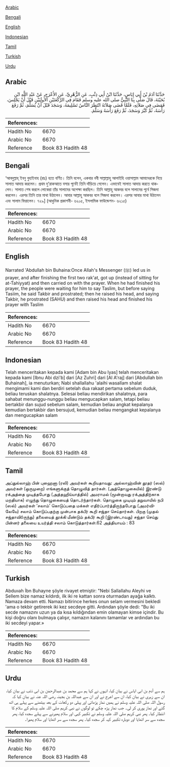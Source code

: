 [Arabic](#arabic)

[Bengali](#bengali)

[English](#english)

[Indonesian](#indonesian)

[Tamil](#tamil)

[Turkish](#turkish)

[Urdu](#urdu)

## Arabic


<div dir="rtl" lang="ar" style={{fontSize:'larger',backgroundColor:'#f8f9fa',padding:20}}>
حَدَّثَنَا آدَمُ بْنُ أَبِي إِيَاسٍ، حَدَّثَنَا ابْنُ أَبِي ذِئْبٍ، عَنِ الزُّهْرِيِّ، عَنِ الأَعْرَجِ، عَنْ عَبْدِ اللَّهِ ابْنِ بُحَيْنَةَ، قَالَ صَلَّى بِنَا النَّبِيُّ صلى الله عليه وسلم فَقَامَ فِي الرَّكْعَتَيْنِ الأُولَيَيْنِ قَبْلَ أَنْ يَجْلِسَ، فَمَضَى فِي صَلاَتِهِ، فَلَمَّا قَضَى صَلاَتَهُ انْتَظَرَ النَّاسُ تَسْلِيمَهُ، وَسَجَدَ قَبْلَ أَنْ يُسَلِّمَ، ثُمَّ رَفَعَ رَأْسَهُ، ثُمَّ كَبَّرَ وَسَجَدَ، ثُمَّ رَفَعَ رَأْسَهُ وَسَلَّمَ‏.‏
</div>
<div style={{backgroundColor:'#f8f9fa',padding:20, marginBottom: 10}}><table> <thead> <tr> <th>References:</th> <th></th> </tr> </thead> <tbody><tr><td>Hadith No</td><td>6670</td></tr><tr><td>Arabic No</td><td>6670</td></tr><tr><td>Reference</td><td>Book 83 Hadith 48</td></tr></tbody></table></div>

## Bengali


<div dir="ltr" lang="bn" style={{fontSize:'larger',backgroundColor:'#f8f9fa',padding:20}}>
‘আবদুল্লাহ্ ইবনু বুহাইনাহ (রাঃ) হতে বর্ণিত। তিনি বলেন, একবার নবী সাল্লাল্লাহু আলাইহি ওয়াসাল্লাম আমাদেরকে নিয়ে সালাত আদায় করলেন। প্রথম দু’রাকআতে বসার পূর্বেই তিনি দাঁড়িয়ে গেলেন। এভাবেই সালাত আদায় করতে থাকলেন। সালাত শেষ করলে লোকেরা তাঁর সালামের অপেক্ষা করছিল। তিনি আল্লাহু আকবর বলে সালামের পূর্বে সিজদা করলেন। এরপর তিনি তার মাথা উঠালেন। আবার আল্লাহু আকবর বলে সিজদা করলেন। এরপর আবার মাথা উঠালেন এবং সালাম ফিরালেন। ৭২৯] (আধুনিক প্রকাশনী- ৬২০৫, ইসলামিক ফাউন্ডেশন- ৬২১৫)
</div>
<div style={{backgroundColor:'#f8f9fa',padding:20, marginBottom: 10}}><table> <thead> <tr> <th>References:</th> <th></th> </tr> </thead> <tbody><tr><td>Hadith No</td><td>6670</td></tr><tr><td>Arabic No</td><td>6670</td></tr><tr><td>Reference</td><td>Book 83 Hadith 48</td></tr></tbody></table></div>

## English


<div dir="ltr" lang="en" style={{fontSize:'larger',backgroundColor:'#f8f9fa',padding:20}}>
Narrated 'Abdullah bin Buhaina:Once Allah's Messenger (ﷺ) led us in prayer, and after finishing the first two rak'at, got up (instead of sitting for at-Tahiyyat) and then carried on with the prayer. When he had finished his prayer, the people were waiting for him to say Taslim, but before saying Tasiim, he said Takbir and prostrated; then he raised his head, and saying Takbir, he prostrated (SAHU) and then raised his head and finished his prayer with Taslim
</div>
<div style={{backgroundColor:'#f8f9fa',padding:20, marginBottom: 10}}><table> <thead> <tr> <th>References:</th> <th></th> </tr> </thead> <tbody><tr><td>Hadith No</td><td>6670</td></tr><tr><td>Arabic No</td><td>6670</td></tr><tr><td>Reference</td><td>Book 83 Hadith 48</td></tr></tbody></table></div>

## Indonesian


<div dir="ltr" lang="id" style={{fontSize:'larger',backgroundColor:'#f8f9fa',padding:20}}>
Telah menceritakan kepada kami [Adam bin Abu Iyas] telah menceritakan kepada kami [Ibnu Abi dzi'b] dari [Az Zuhri] dari [Al A'raj] dari [Abdullah bin Buhainah], ia menuturkan; Nabi shallallahu 'alaihi wasallam shalat mengimami kami dan berdiri setelah dua rakaat pertama sebelum duduk, beliau teruskan shalatnya. Selesai beliau mendirikan shalatnya, para sahabat menunggu-nunggu beliau mengucapkan salam, tetapi beliau bertakbir dan sujud sebelum salam, kemudian beliau angkat kepalanya kemudian bertakbir dan bersujud, kemudian beliau mengangkat kepalanya dan mengucapkan salam
</div>
<div style={{backgroundColor:'#f8f9fa',padding:20, marginBottom: 10}}><table> <thead> <tr> <th>References:</th> <th></th> </tr> </thead> <tbody><tr><td>Hadith No</td><td>6670</td></tr><tr><td>Arabic No</td><td>6670</td></tr><tr><td>Reference</td><td>Book 83 Hadith 48</td></tr></tbody></table></div>

## Tamil


<div dir="ltr" lang="ta" style={{fontSize:'larger',backgroundColor:'#f8f9fa',padding:20}}>
அப்துல்லாஹ் பின் புஹைனா (ரலி) அவர்கள் கூறியதாவது: அல்லாஹ்வின் தூதர் (ஸல்) அவர்கள் (ஒருமுறை) எங்களுக்குத் தொழுவித் தார்கள். (அத்தொழுகையில்) இரண்டு ரக்அத்தை முடித்தபோது (அத்தஹிய்யாத்தில்) அமராமல் (மூன்றாவது ரக்அத்திற்காக மறதியாக) எழுந்து தொழுகையைத் தொடர்ந்தார்கள். தொழுகை முடியும் தறுவாயில் நபி (ஸல்) அவர்கள் ‘சலாம்’ கொடுப்பதை மக்கள் எதிர்ப்பார்த்திருந்தபோது (அமர்விலேயே) சலாம் கொடுப்பதற்கு முன்பாக தக்பீர் கூறி சஜ்தா செய்தார்கள். பிறகு (முதல் சஜ்தாவிóருந்து) தலையைத் தூக்கி மீண்டும் தக்பீர் கூறி (இரண்டாவது) சஜ்தா செய்து பின்னர் தலையை உயர்த்தி சலாம் கொடுத்தார்கள்.62 அத்தியாயம் : 83
</div>
<div style={{backgroundColor:'#f8f9fa',padding:20, marginBottom: 10}}><table> <thead> <tr> <th>References:</th> <th></th> </tr> </thead> <tbody><tr><td>Hadith No</td><td>6670</td></tr><tr><td>Arabic No</td><td>6670</td></tr><tr><td>Reference</td><td>Book 83 Hadith 48</td></tr></tbody></table></div>

## Turkish


<div dir="ltr" lang="tr" style={{fontSize:'larger',backgroundColor:'#f8f9fa',padding:20}}>
Abduııah İbn Buhayne şöyle rivayet etmiştir: "Nebi Sallallahu Aleyhi ve Sellem bize namaz kıldırdı, ilk iki re kattan sonra oturmadan ayağa kalktı. Namaza devam etti. Namazı bitirince herkes onun selam vermesini bekledi 'ama o tekbir getirerek iki kez secdeye gitti. Ardından şöyle dedi: "Bu iki secde namazını uzun ya da kısa kıldığından emin olamayan kimse içindir. Bu kişi doğru olanı bulmaya çalışır, namazın kalanını tamamlar ve ardından bu iki secdeyi yapar.»
</div>
<div style={{backgroundColor:'#f8f9fa',padding:20, marginBottom: 10}}><table> <thead> <tr> <th>References:</th> <th></th> </tr> </thead> <tbody><tr><td>Hadith No</td><td>6670</td></tr><tr><td>Arabic No</td><td>6670</td></tr><tr><td>Reference</td><td>Book 83 Hadith 48</td></tr></tbody></table></div>

## Urdu


<div dir="rtl" lang="ur" style={{fontSize:'larger',backgroundColor:'#f8f9fa',padding:20}}>
ہم سے آدم بن ابی ایاس نے بیان کیا، انہوں نے کہا ہم سے محمد بن عبدالرحمٰن بن ابی ذئب نے بیان کیا، ان سے زہری نے بیان کیا، ان سے اعرج نے اور ان سے عبداللہ بن بجینہ رضی اللہ عنہ نے بیان کیا کہ رسول اللہ صلی اللہ علیہ وسلم نے ہمیں نماز پڑھائی اور پہلی دو رکعات کے بعد بیٹھنے سے پہلے ہی اٹھ گئے اور نماز پوری کر لی۔ جب نماز پڑھ چکے تو لوگوں نے نبی کریم صلی اللہ علیہ وسلم کے سلام کا انتظار کیا۔ پھر نبی کریم صلی اللہ علیہ وسلم نے تکبیر کہی اور سلام پھیرنے سے پہلے سجدہ کیا، پھر سجدہ سے سر اٹھایا اور دوبارہ تکبیر کہہ کر سجدہ کیا۔ پھر سجدہ سے سر اٹھایا اور سلام پھیرا۔
</div>
<div style={{backgroundColor:'#f8f9fa',padding:20, marginBottom: 10}}><table> <thead> <tr> <th>References:</th> <th></th> </tr> </thead> <tbody><tr><td>Hadith No</td><td>6670</td></tr><tr><td>Arabic No</td><td>6670</td></tr><tr><td>Reference</td><td>Book 83 Hadith 48</td></tr></tbody></table></div>